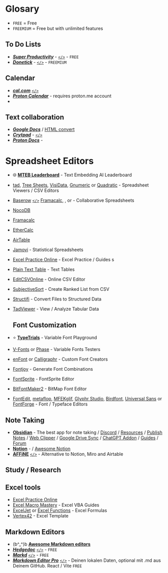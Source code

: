# Glosary

- `FREE` = Free
- `FREEMIUM` = Free but with unlimited features



## To Do Lists

- [***Super Productivity***](https://super-productivity.com/) - [`</>`](https://github.com/johannesjo/super-productivity) - `FREE`
- [***Donetick***](https://donetick.com/) - [`</>`](https://github.com/donetick/donetick) - `FREEMIUM`

## Calendar

- [***cal.com***](https://cal.com/) [`</>`](https://github.com/calcom/cal.com)
- **[*Proton Calendar*](https://proton.me/calendar)** - requires proton.me account 
-  

## Text collaboration

- [***Google Docs***](https://docs.google.com/) / [HTML convert](https://github.com/evbacher/gd2md-html)
- [***Crytpad***](https://cryptpad.fr) - [`</>`](https://github.com/cryptpad/cryptpad)
- [***Proton Docs***](https://proton.me/drive/docs) -

#  Spreadsheet Editors

* 🌐 **[MTEB Leaderboard](https://huggingface.co/spaces/mteb/leaderboard)** - Text Embedding AI Leaderboard
* [tad](https://github.com/antonycourtney/tad), [Tree Sheets](https://strlen.com/treesheets/), [VisiData](https://www.visidata.org/), [Gnumeric](http://www.gnumeric.org/) or [Quadratic](https://www.quadratichq.com/) - Spreadsheet Viewers / CSV Editors
* [Baserow](https://baserow.io/)  [`</>`](https://gitlab.com/baserow/baserow) [Framacalc](https://framacalc.org/), , or  - Collaborative Spreadsheets
* [NocoDB](https://github.com/nocodb/nocodb) 
* [Framacalc](https://framacalc.org/)
* [EtherCalc](https://ethercalc.net/)
* [AirTable](https://airtable.com/)
* [Jamovi](https://www.jamovi.org/) - Statistical Spreadsheets
* [Excel Practice Online](https://excel-practice-online.com/) - Excel Practice / Guides
s
* [Plain Text Table](https://plaintexttools.github.io/plain-text-table/) - Text Tables
* [EditCSVOnline](https://www.editcsvonline.com/) - Online CSV Editor
* [SubjectiveSort](https://wiesenthal.github.io/SubjectiveSort/) - Create Ranked List from CSV
* [Structifi](https://structifi.com/) - Convert Files to Structured Data
* [TadViewer](https://www.tadviewer.com/) - View / Analyze Tabular Data

  ##  Font Customization

* ⭐ **[TypeTrials](https://typetrials.com/)** - Variable Font Playground
* [V-Fonts](https://v-fonts.com/) or [Phase](https://www.eliashanzer.com/phase/) - Variable Fonts Testers
* [enFont](https://enfont.javierarce.com/) or [Calligraphr](https://www.calligraphr.com/en/) - Custom Font Creators
* [Fontjoy](https://fontjoy.com/) - Generate Font Combinations
* [FontSprite](https://adamstrange.itch.io/fontsprite) - FontSprite Editor
* [BitFontMaker2](https://pentacom.jp/pentacom/bitfontmaker2/) - BitMap Font Editor
* [FontEdit](https://github.com/ayoy/fontedit), [metaflop](https://www.metaflop.com/), [MFEKglif](https://github.com/MFEK/glif), [Glyphr Studio](https://www.glyphrstudio.com/), [Birdfont](https://birdfont.org/), [Universal Sans](https://universalsans.com/) or [FontForge](https://fontforge.org/en-US/) - Font / Typeface Editors


## Note Taking

- [**Obsidian**](https://obsidian.md/) - The best app for note taking / [Discord](https://discord.gg/obsidianmd) / [Resources](https://github.com/kmaasrud/awesome-obsidian) / [Publish Notes](https://dg-docs.ole.dev/) / [Web Clipper](https://github.com/obsidianmd/obsidian-clipper) / [Google Drive Sync](https://github.com/stravo1/obsidian-gdrive-sync) / [ChatGPT Addon](https://github.com/vasilecampeanu/obsidian-weaver) / [Guides](https://help.obsidian.md/Home) / [Forum](https://forum.obsidian.md/)
- [**Notion**](https://www.notion.com/) - / [Awesome Notion](https://github.com/spencerpauly/awesome-notion)
- [**AFFiNE**](https://affine.pro/) [`</>`](https://github.com/toeverything/AFFiNE) - Alternative to Notion, Miro and Airtable

## Study / Research
## Excel tools
* [Excel  Practice Online](https://excel-practice-online.com/)
* [Excel Macro Mastery](https://excelmacromastery.com/vba-articles/) - Excel VBA Guides
* [ExcelJet](https://exceljet.net/formulas) or [Excel Functions](https://www.excelfunctions.net/) - Excel Formulas
* [Vertex42](https://www.vertex42.com/) - Excel Template
## Markdown Editors
- (b^_^)b [**Awesome Markdown editors**](https://github.com/mundimark/awesome-markdown-editors)
- [***Hedgedoc***](https://hedgedoc.org/)  [`</>`](https://github.com/hedgedoc/hedgedoc) - `FREE`
- [***Markd***](https://markd.it/)  [`</>`](https://github.com/itzcozi/markd) - `FREE`
- [***Markdown Editor Pro***](https://mark-alpha-five.vercel.app/) [`</>`](https://github.com/Etschmia/mark) - Deinen lokalen Daten, optional mit .md aus Deinem GitHub. React / Vite `FREE`